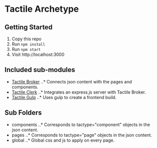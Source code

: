 # Tactile Archetype

## Getting Started

1. Copy this repo
2. Run `npm install`
3. Run `npm start`
4. Visit http://localhost:3000

## Included sub-modules

* [Tactile Broker](https://github.com/megazear7/tactile-broker)
..* Connects json content with the pages and components.
* [Tactile Clerk](https://github.com/megazear7/tactile-clerk)
..* Integrates an express.js server with Tactile Broker.
* [Tactile Gulp](https://github.com/megazear7/tactile-gulp)
..* Uses gulp to create a frontend build.

## Sub Folders

* components
..* Corresponds to tactype="component" objects in the json content.
* pages
..* Corresponds to tactype="page" objects in the json content.
* global
..* Global css and js to apply on every page.
